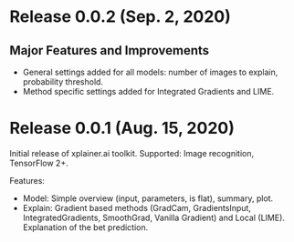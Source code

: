 # Release 0.0.2 (Sep. 2, 2020)
## Major Features and Improvements
- General settings added for all models: number of images to explain, probability threshold.
- Method specific settings added for Integrated Gradients and LIME.

# Release 0.0.1 (Aug. 15, 2020)
Initial release of xplainer.ai toolkit. Supported: Image recognition, TensorFlow 2+. 

Features:
- Model: Simple overview (input, parameters, is flat), summary, plot.
- Explain: Gradient based methods (GradCam, GradientsInput, IntegratedGradients, SmoothGrad, Vanilla Gradient) 
and Local (LIME). Explanation of the bet prediction.
